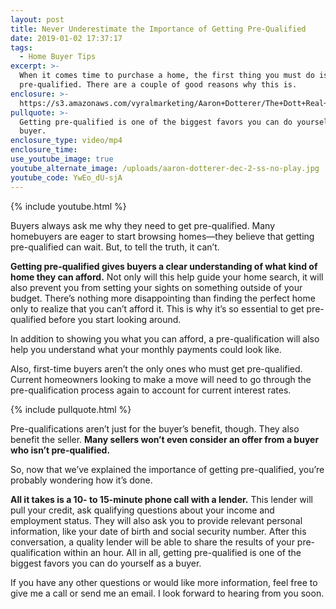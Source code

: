 ```yaml
---
layout: post
title: Never Underestimate the Importance of Getting Pre-Qualified
date: 2019-01-02 17:37:17
tags:
  - Home Buyer Tips
excerpt: >-
  When it comes time to purchase a home, the first thing you must do is to get
  pre-qualified. There are a couple of good reasons why this is.
enclosure: >-
  https://s3.amazonaws.com/vyralmarketing/Aaron+Dotterer/The+Dott+Real+Estate+Group-+Never+Underestimate+the+Importance+of+Getting+Pre-Qualified.mp4
pullquote: >-
  Getting pre-qualified is one of the biggest favors you can do yourself as a
  buyer.
enclosure_type: video/mp4
enclosure_time:
use_youtube_image: true
youtube_alternate_image: /uploads/aaron-dotterer-dec-2-ss-no-play.jpg
youtube_code: YwEo_dU-sjA
---
```


{% include youtube.html %}

Buyers always ask me why they need to get pre-qualified. Many homebuyers are eager to start browsing homes—they believe that getting pre-qualified can wait. But, to tell the truth, it can’t.

**Getting pre-qualified gives buyers a clear understanding of what kind of home they can afford.** Not only will this help guide your home search, it will also prevent you from setting your sights on something outside of your budget. There’s nothing more disappointing than finding the perfect home only to realize that you can’t afford it. This is why it’s so essential to get pre-qualified before you start looking around.&nbsp;

In addition to showing you what you can afford, a pre-qualification will also help you understand what your monthly payments could look like.&nbsp;

Also, first-time buyers aren’t the only ones who must get pre-qualified. Current homeowners looking to make a move will need to go through the pre-qualification process again to account for current interest rates.&nbsp;

{% include pullquote.html %}

Pre-qualifications aren’t just for the buyer’s benefit, though. They also benefit the seller. **Many sellers won’t even consider an offer from a buyer who isn’t pre-qualified.&nbsp;**

So, now that we’ve explained the importance of getting pre-qualified, you’re probably wondering how it’s done.

**All it takes is a 10- to 15-minute phone call with a lender.** This lender will pull your credit, ask qualifying questions about your income and employment status. They will also ask you to provide relevant personal information, like your date of birth and social security number. After this conversation, a quality lender will be able to share the results of your pre-qualification within an hour. All in all, getting pre-qualified is one of the biggest favors you can do yourself as a buyer.&nbsp;

If you have any other questions or would like more information, feel free to give me a call or send me an email. I look forward to hearing from you soon.